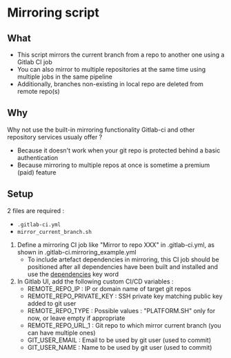# Mirroring script

## What

- This script mirrors the current branch from a repo to another one using a Gitlab CI job
- You can also mirror to multiple repositories at the same time using multiple jobs in the same pipeline
- Additionally, branches non-existing in local repo are deleted from remote repo(s)

## Why

Why not use the built-in mirroring functionality Gitlab-ci and other repository services usualy offer ?

- Because it doesn't work when your git repo is protected behind a basic authentication
- Because mirroring to multiple repos at once is sometime a premium (paid) feature

## Setup

2 files are required : 
- `.gitlab-ci.yml`
- `mirror_current_branch.sh`

1. Define a mirroring CI job like "Mirror to repo XXX" in .gitlab-ci.yml, as shown in .gitlab-ci.mirroring_example.yml
   - To include artefact dependencies in mirroring, this CI job should be positioned after all dependencies have been built and installed and use the [dependencies](https://docs.gitlab.com/ee/ci/yaml/#dependencies) key word
1. In Gitlab UI, add the following custom CI/CD variables :
   - REMOTE_REPO_IP : IP or domain name of target git repos
   - REMOTE_REPO_PRIVATE_KEY : SSH private key matching public key added to git user
   - REMOTE_REPO_TYPE : Possible values : "PLATFORM.SH" only for now, or leave empty if appropriate
   - REMOTE_REPO_URL_1 : Git repo to which mirror current branch (you can have multiple ones)
   - GIT_USER_EMAIL : Email to be used by git user (used to commit)
   - GIT_USER_NAME : Name to be used by git user (used to commit)

